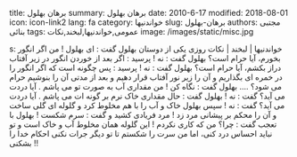 title: برهان بهلول
summary: برهان بهلول
date: 2010-6-17
modified: 2018-08-01
icon:  icon-link2
lang: fa
category: خواندنیها
slug: برهان-بهلول
authors: مجتبی بنائی
tags: عمومی,خواندنیها,لبخند,نکات
image: /images/static/misc.jpg

s: خواندنیها | لبخند | نکات    روزی  یکی  از  دوستان  بهلول  گفت : ای  بهلول ! من  اگر  انگور  بخورم،  آیا  حرام  است؟ بهلول گفت : نه ! پرسید : اگر  بعد  از  خوردن  انگور  در  زیر  آفتاب  دراز  بکشم،  آیا  حرام  است؟  بهلول  گفت : نه ! پرسید : پس  چگونه  است  که  اگر  انگور  را  در خمره ای  بگذاریم  و  آن  را  زیر  نور  آفتاب  قرار  دهیم  و  بعد  از  مدتی  آن  را  بنوشیم  حرام  می  شود؟ ....  بهلول گفت : نگاه  کن ! من  مقداری  آب  به  صورت تو می  پاشم . آیا  دردت  می  آید؟  گفت : نه ! بهلول  گفت : حال  مقداری  خاک  نرم  بر گونه  ات  می  پاشم . آیا  دردت  می  آید؟  گفت : نه ! سپس  بهلول  خاک  و  آب  را  با  هم مخلوط کرد  و  گلوله  ای  گلی  ساخت  و  آن  را  محکم  بر  پیشانی  مرد  زد ! مرد  فریادی  کشید  و  گفت : سرم  شکست ! بهلول  با  تعجب  گفت : چرا؟  من  که  کاری  نکردم ! این  گلوله  همان  مخلوط  آب  و  خاک  است  و  تو  نباید  احساس  درد  کنی،  اما  من  سرت  را شکستم  تا  تو  دیگر  جرات  نکنی  احکام  خدا  را  بشکنی !!
